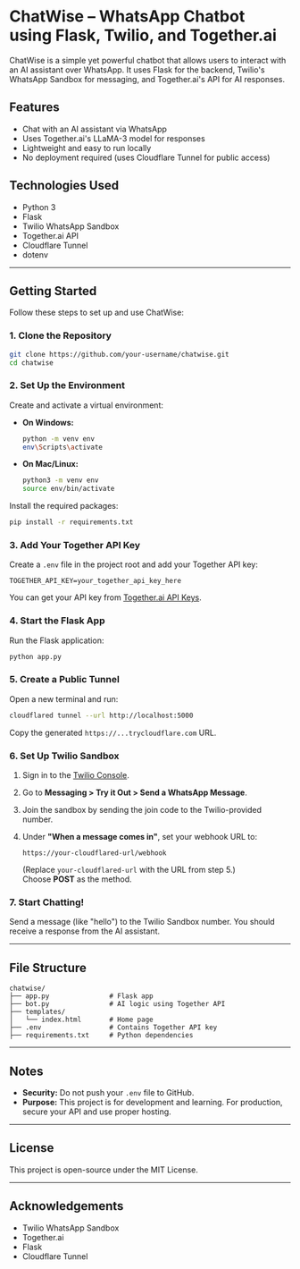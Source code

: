 # ChatWise – WhatsApp Chatbot using Flask, Twilio, and Together.ai

ChatWise is a simple yet powerful chatbot that allows users to interact with an AI assistant over WhatsApp. It uses Flask for the backend, Twilio's WhatsApp Sandbox for messaging, and Together.ai's API for AI responses.

## Features

- Chat with an AI assistant via WhatsApp
- Uses Together.ai's LLaMA-3 model for responses
- Lightweight and easy to run locally
- No deployment required (uses Cloudflare Tunnel for public access)

## Technologies Used

- Python 3
- Flask
- Twilio WhatsApp Sandbox
- Together.ai API
- Cloudflare Tunnel
- dotenv

---

## Getting Started

Follow these steps to set up and use ChatWise:

### 1. Clone the Repository

```bash
git clone https://github.com/your-username/chatwise.git
cd chatwise
```

### 2. Set Up the Environment

Create and activate a virtual environment:

- **On Windows:**
    ```bash
    python -m venv env
    env\Scripts\activate
    ```
- **On Mac/Linux:**
    ```bash
    python3 -m venv env
    source env/bin/activate
    ```

Install the required packages:

```bash
pip install -r requirements.txt
```

### 3. Add Your Together API Key

Create a `.env` file in the project root and add your Together API key:

```
TOGETHER_API_KEY=your_together_api_key_here
```

You can get your API key from [Together.ai API Keys](https://api.together.xyz/settings/api-keys).

### 4. Start the Flask App

Run the Flask application:

```bash
python app.py
```

### 5. Create a Public Tunnel

Open a new terminal and run:

```bash
cloudflared tunnel --url http://localhost:5000
```

Copy the generated `https://...trycloudflare.com` URL.

### 6. Set Up Twilio Sandbox

1. Sign in to the [Twilio Console](https://www.twilio.com/console).
2. Go to **Messaging > Try it Out > Send a WhatsApp Message**.
3. Join the sandbox by sending the join code to the Twilio-provided number.
4. Under **"When a message comes in"**, set your webhook URL to:

     ```
     https://your-cloudflared-url/webhook
     ```

     (Replace `your-cloudflared-url` with the URL from step 5.)  
     Choose **POST** as the method.

### 7. Start Chatting!

Send a message (like "hello") to the Twilio Sandbox number. You should receive a response from the AI assistant.

---

## File Structure

```
chatwise/
├── app.py               # Flask app
├── bot.py               # AI logic using Together API
├── templates/
│   └── index.html       # Home page
├── .env                 # Contains Together API key
├── requirements.txt     # Python dependencies
```

---

## Notes

- **Security:** Do not push your `.env` file to GitHub.
- **Purpose:** This project is for development and learning. For production, secure your API and use proper hosting.

---

## License

This project is open-source under the MIT License.

---

## Acknowledgements

- Twilio WhatsApp Sandbox
- Together.ai
- Flask
- Cloudflare Tunnel

